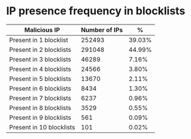 # IP presence frequency in blocklists
| Malicious IP | Number of IPs | % |
|----|----|----|
| Present in 1 blocklist | 252493 | 39.03% |
| Present in 2 blocklists | 291048 | 44.99% |
| Present in 3 blocklists | 46289 | 7.16% |
| Present in 4 blocklists | 24566 | 3.80% |
| Present in 5 blocklists | 13670 | 2.11% |
| Present in 6 blocklists | 8434 | 1.30% |
| Present in 7 blocklists | 6237 | 0.96% |
| Present in 8 blocklists | 3529 | 0.55% |
| Present in 9 blocklists | 561 | 0.09% |
| Present in 10 blocklists | 101 | 0.02% |
